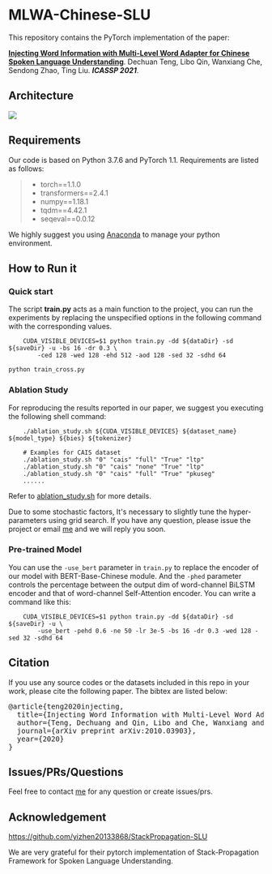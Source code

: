 # MLWA-Chinese-SLU

This repository contains the PyTorch implementation of the paper: 

**[Injecting Word Information with Multi-Level Word Adapter for Chinese Spoken Language Understanding](https://arxiv.org/abs/2010.03903)**. 
Dechuan Teng, Libo Qin, Wanxiang Che, Sendong Zhao, Ting Liu. 
***ICASSP 2021***.

## Architecture

<img src="img/Model_Overview.png">

## Requirements
Our code is based on Python 3.7.6 and PyTorch 1.1. Requirements are listed as follows:
> - torch==1.1.0
> - transformers==2.4.1
> - numpy==1.18.1
> - tqdm==4.42.1
> - seqeval==0.0.12

We highly suggest you using [Anaconda](https://www.anaconda.com) to manage your python environment.

## How to Run it

### Quick start
The script **train.py** acts as a main function to the project, you can run the experiments by replacing the unspecified options in the following command with the corresponding values.

```shell
    CUDA_VISIBLE_DEVICES=$1 python train.py -dd ${dataDir} -sd ${saveDir} -u -bs 16 -dr 0.3 \ 
        -ced 128 -wed 128 -ehd 512 -aod 128 -sed 32 -sdhd 64
```
```shell
python train_cross.py
```
### Ablation Study

For reproducing the results reported in our paper, we suggest you executing the following shell command:

```shell
    ./ablation_study.sh ${CUDA_VISIBLE_DEVICES} ${dataset_name} ${model_type} ${bies} ${tokenizer}
    
    # Examples for CAIS dataset
    ./ablation_study.sh "0" "cais" "full" "True" "ltp"
    ./ablation_study.sh "0" "cais" "none" "True" "ltp"
    ./ablation_study.sh "0" "cais" "full" "True" "pkuseg"
    ......
```

Refer to [ablation_study.sh](ablation_study.sh) for more details.

Due to some stochastic factors, It's necessary to slightly tune the hyper-parameters using grid search. If you have any question, please issue the project or email [me](mailto:dcteng@ir.hit.edu.cn) and we will reply you soon.

### Pre-trained Model

You can use the `-use_bert` parameter in `train.py` to replace the encoder of our model with BERT-Base-Chinese module. And the `-phed` parameter controls the percentage between the output dim of word-channel BiLSTM encoder and that of word-channel Self-Attention encoder. You can write a command like this:

```shell
    CUDA_VISIBLE_DEVICES=$1 python train.py -dd ${dataDir} -sd ${saveDir} -u \ 
        -use_bert -pehd 0.6 -ne 50 -lr 3e-5 -bs 16 -dr 0.3 -wed 128 -sed 32 -sdhd 64
```

## Citation

If you use any source codes or the datasets included in this repo in your work, please cite the following paper. The bibtex are listed below:
<pre>
@article{teng2020injecting,
  title={Injecting Word Information with Multi-Level Word Adapter for Chinese Spoken Language Understanding},
  author={Teng, Dechuang and Qin, Libo and Che, Wanxiang and Zhao, Sendong and Liu, Ting},
  journal={arXiv preprint arXiv:2010.03903},
  year={2020}
}
</pre>

## Issues/PRs/Questions 

Feel free to contact [me](mailto:dcteng@ir.hit.edu.cn) for any question or create issues/prs.

## Acknowledgement

https://github.com/yizhen20133868/StackPropagation-SLU

We are very grateful for their pytorch implementation of Stack-Propagation Framework for Spoken Language Understanding.